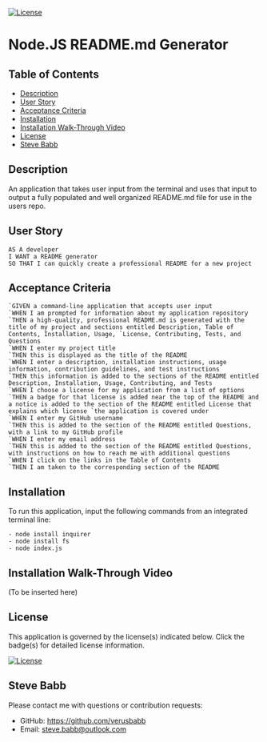 [![License](https://img.shields.io/badge/License-Apache%202.0-blue.svg)](https://opensource.org/licenses/Apache-2.0)
    
# Node.JS README.md Generator

## Table of Contents
- [Description](#Description)
- [User Story](#User-Story)
- [Acceptance Criteria](#Acceptance-Criteria)
- [Installation](#Installation)
- [Installation Walk-Through Video](#Installation-Walk-Through-Video)
- [License](#License)
- [Steve Babb](#Steve-Babb)

## Description

An application that takes user input from the terminal and uses that input to output a fully populated and well organized README.md file for use in the users repo.  

## User Story
```
AS A developer
I WANT a README generator
SO THAT I can quickly create a professional README for a new project
```

## Acceptance Criteria

```
`GIVEN a command-line application that accepts user input
`WHEN I am prompted for information about my application repository
`THEN a high-quality, professional README.md is generated with the title of my project and sections entitled Description, Table of Contents, Installation, Usage, `License, Contributing, Tests, and Questions
`WHEN I enter my project title
`THEN this is displayed as the title of the README
`WHEN I enter a description, installation instructions, usage information, contribution guidelines, and test instructions
`THEN this information is added to the sections of the README entitled Description, Installation, Usage, Contributing, and Tests
`WHEN I choose a license for my application from a list of options
`THEN a badge for that license is added near the top of the README and a notice is added to the section of the README entitled License that explains which license `the application is covered under
`WHEN I enter my GitHub username
`THEN this is added to the section of the README entitled Questions, with a link to my GitHub profile
`WHEN I enter my email address
`THEN this is added to the section of the README entitled Questions, with instructions on how to reach me with additional questions
`WHEN I click on the links in the Table of Contents
`THEN I am taken to the corresponding section of the README
```

## Installation

To run this application, input the following commands from an integrated terminal line:
```
- node install inquirer
- node install fs
- node index.js
```

## Installation Walk-Through Video

(To be inserted here)

## License

This application is governed by the license(s) indicated below.  Click the badge(s) for detailed license information.

[![License](https://img.shields.io/badge/License-Apache%202.0-blue.svg)](https://opensource.org/licenses/Apache-2.0)

## Steve Babb

Please contact me with questions or contribution requests:
- GitHub: https://github.com/verusbabb
- Email: steve.babb@outlook.com
